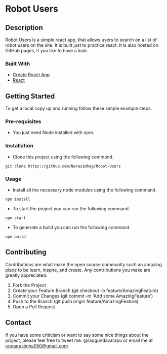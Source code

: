 # Robot Users

## Description

Robot Users is a simple react app, that allows users to search on a list of robot users on the site. It is built just to practice react. It is also hosted on GitHub pages, if you like to have a look.

### Built With

* [Create React App](https://create-react-app.dev/)
* [React](https://reactjs.org/)

## Getting Started

To get a local copy up and running follow these simple example steps.

### Pre-requisites

* You just need Node installed with npm.

### Installation

* Clone this project using the following command.

```shell
git clone https://github.com/Narasimhag/Robot-Users
```

### Usage

* Install all the necessary node modules using the following command.

```shell
npm install
```

* To start the project you can run the following command.

```shell
npm start
```

* To generate a build you can run the following command.

```shell
npm build
```

## Contributing

Contributions are what make the open source community such an amazing place to be learn, inspire, and create. Any contributions you make are greatly appreciated.

1. Fork the Project
2. Create your Feature Branch (git checkout -b feature/AmazingFeature)
3. Commit your Changes (git commit -m 'Add some AmazingFeature')
4. Push to the Branch (git push origin feature/AmazingFeature)
5. Open a Pull Request

## Contact

If you have some criticism or want to say some nice things about the project, please feel free to tweet me. @raogundavarapu or email me at raonarasimha050@gmail.com
